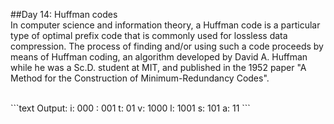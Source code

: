 ##Day 14: Huffman codes
<br/>
In computer science and information theory, a Huffman code is a particular type of optimal prefix code that is commonly used for lossless data compression. The process of finding and/or using such a code proceeds by means of Huffman coding, an algorithm developed by David A. Huffman while he was a Sc.D. student at MIT, and published in the 1952 paper "A Method for the Construction of Minimum-Redundancy Codes".

<br/>
```text
Output:
i: 000
 : 001
t: 01
v: 1000
l: 1001
s: 101
a: 11
```
